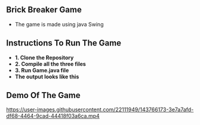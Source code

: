 ## Brick Breaker Game
- The game is made using java Swing

## Instructions To Run The Game 
- **1. Clone the Repository**
- **2. Compile all the three files**
- **3. Run Game.java file**
- **The output looks like this**

## Demo Of The Game


https://user-images.githubusercontent.com/22111949/143766173-3e7a7afd-df68-4464-9cad-44418f03a6ca.mp4





